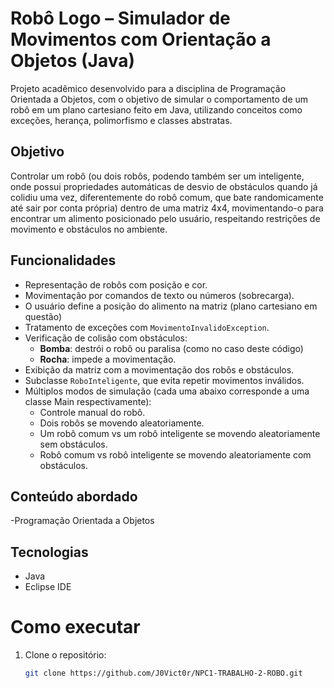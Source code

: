 # Robô Logo – Simulador de Movimentos com Orientação a Objetos (Java)

Projeto acadêmico desenvolvido para a disciplina de Programação Orientada a Objetos, com o objetivo de simular o comportamento de um robô em um plano cartesiano feito em Java, utilizando conceitos como exceções, herança, polimorfismo e classes abstratas.

## Objetivo

Controlar um robô (ou dois robôs, podendo também ser um inteligente, onde possui propriedades automáticas de desvio de obstáculos quando já colidiu uma vez, diferentemente do robô comum, que bate randomicamente até sair por conta própria) dentro de uma matriz 4x4, movimentando-o para encontrar um alimento posicionado pelo usuário, respeitando restrições de movimento e obstáculos no ambiente.

## Funcionalidades

- Representação de robôs com posição e cor.
- Movimentação por comandos de texto ou números (sobrecarga).
- O usuário define a posição do alimento na matriz (plano cartesiano em questão)
- Tratamento de exceções com `MovimentoInvalidoException`.
- Verificação de colisão com obstáculos:
  - **Bomba**: destrói o robô ou paralisa (como no caso deste código)
  - **Rocha**: impede a movimentação.
- Exibição da matriz com a movimentação dos robôs e obstáculos.
- Subclasse `RoboInteligente`, que evita repetir movimentos inválidos.
- Múltiplos modos de simulação (cada uma abaixo corresponde a uma classe Main respectivamente):
  - Controle manual do robô.
  - Dois robôs se movendo aleatoriamente.
  - Um robô comum vs um robô inteligente se movendo aleatoriamente sem obstáculos.
  - Robô comum vs robô inteligente se movendo aleatoriamente com obstáculos.

## Conteúdo abordado
-Programação Orientada a Objetos 

## Tecnologias

- Java
- Eclipse IDE

# Como executar

1. Clone o repositório:
   ```bash
   git clone https://github.com/J0Vict0r/NPC1-TRABALHO-2-ROBO.git

